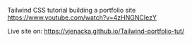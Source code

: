 Tailwind CSS tutorial building a portfolio site https://www.youtube.com/watch?v=4zHNGNCIezY

Live site on: https://vjenacka.github.io/Tailwind-portfolio-tut/
